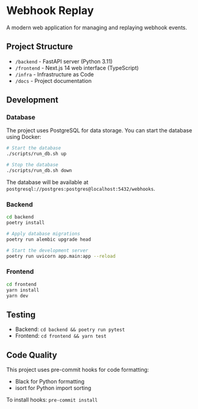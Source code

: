 # Webhook Replay

A modern web application for managing and replaying webhook events.

## Project Structure

- `/backend` - FastAPI server (Python 3.11)
- `/frontend` - Next.js 14 web interface (TypeScript)
- `/infra` - Infrastructure as Code
- `/docs` - Project documentation

## Development

### Database

The project uses PostgreSQL for data storage. You can start the database using Docker:

```bash
# Start the database
./scripts/run_db.sh up

# Stop the database
./scripts/run_db.sh down
```

The database will be available at `postgresql://postgres:postgres@localhost:5432/webhooks`.

### Backend

```bash
cd backend
poetry install

# Apply database migrations
poetry run alembic upgrade head

# Start the development server
poetry run uvicorn app.main:app --reload
```

### Frontend

```bash
cd frontend
yarn install
yarn dev
```

## Testing

- Backend: `cd backend && poetry run pytest`
- Frontend: `cd frontend && yarn test`

## Code Quality

This project uses pre-commit hooks for code formatting:
- Black for Python formatting
- isort for Python import sorting

To install hooks: `pre-commit install`
